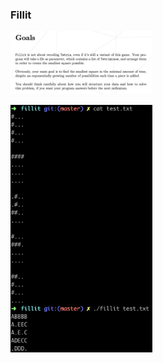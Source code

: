 ### Fillit

<p align="left">
  <img src="https://github.com/jhakonie/fillit/blob/master/goal.png" width="45%" height="40%">
</p>
<p align="left">
  <img src="https://github.com/jhakonie/fillit/blob/master/example.png" width="45%" height="40%">
</p>
